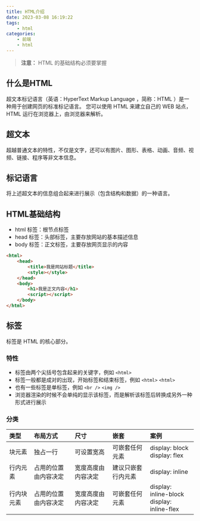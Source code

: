 ```yaml
---
title: HTML介绍
date: 2023-03-08 16:19:22
tags:
    - html
categories:
    - 前端
    - html
---
```

> **注意：** HTML 的基础结构必须要掌握

## 什么是HTML

超文本标记语言（英语：HyperText Markup Language ，简称：HTML ）是一种用于创建网页的标准标记语言。 您可以使用 HTML 来建立自己的 WEB 站点，HTML 运行在浏览器上，由浏览器来解析。

## 超文本

超越普通文本的特性，不仅是文字，还可以有图片、图形、表格、动画、音频、视频、链接、程序等非文本信息。

## 标记语言

将上述超文本的信息组合起来进行展示（包含结构和数据）的一种语言。

## HTML基础结构

- html 标签：根节点标签
- head 标签：头部标签，主要存放网站的基本描述信息
- body 标签：正文标签，主要存放网页显示的内容
```html
<html>
    <head>
        <title>我是网站标题</title>
        <style></style>
    </head>
    <body>
        <h1>我是正文内容</h1>
        <script></script>
    </body>
</html>
```

## 标签

标签是 HTML 的核心部分。

### 特性

- 标签由两个尖括号包含起来的关键字，例如 `<html>`
- 标签一般都是成对的出现，开始标签和结束标签，例如 `<html>` `<html>`
- 也有一些标签是单标签，例如 `<br />` `<img />`
- 浏览器渲染的时候不会单纯的显示该标签，而是解析该标签后转换成另外一种形式进行展示

### 分类

| 类型 | 布局方式 | 尺寸 | 嵌套 | 案例 | 
| :- | :- | :- | :- | :- |
| 块元素 | 独占一行 | 可设置宽高 | 可嵌套任何元素 | display: block<br/>display: flex |
| 行内元素| 占用的位置由内容决定 | 宽度高度由内容决定 | 建议只嵌套行内元素 | display: inline |
| 行内块元素 | 占用的位置由内容决定 | 宽度高度由内容决定 | 可嵌套任何元素 | display: inline-block<br/>display: inline-flex |

